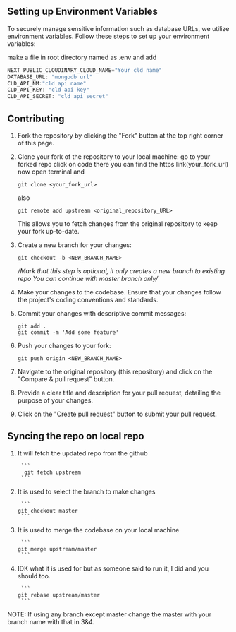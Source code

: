 ## Setting up Environment Variables

To securely manage sensitive information such as database URLs, we utilize environment variables. Follow these steps to set up your environment variables:

make a file in root directory named as .env and add 

```javascript
NEXT_PUBLIC_CLOUDINARY_CLOUD_NAME="Your cld name"
DATABASE_URL: "mongodb url"
CLD_API_NM:"cld api name"
CLD_API_KEY: "cld api key"
CLD_API_SECRET: "cld api secret"
```

## Contributing



1. Fork the repository by clicking the "Fork" button at the top right corner of this page.

2. Clone your fork of the repository to your local machine:
    go to your forked repo click on code there you can find the https link(your_fork_url)
    now open terminal and  

    ```
    git clone <your_fork_url>
    ```
    also 
    ```
    git remote add upstream <original_repository_URL>
    ```
    This allows you to fetch changes from the original repository to keep your fork up-to-date.


3. Create a new branch for your changes:
    ```
    git checkout -b <NEW_BRANCH_NAME>
    ```
    */Mark that this step is optional, it only creates a new branch to existing repo
        You can continue with master branch only/* 

4. Make your changes to the codebase. Ensure that your changes follow the project's coding conventions and standards.

5. Commit your changes with descriptive commit messages:
    ```
    git add .
    git commit -m 'Add some feature'
    ```

6. Push your changes to your fork:
    ```
    git push origin <NEW_BRANCH_NAME>
    ```

7. Navigate to the original repository (this repository) and click on the "Compare & pull request" button.

8. Provide a clear title and description for your pull request, detailing the purpose of your changes.

9. Click on the "Create pull request" button to submit your pull request.



## Syncing the repo on local repo

1.  It will fetch the updated repo from the github

         ```
          git fetch upstream
         ```


3.  It is used to select the branch to make changes

         ```
        git checkout master
         ```


5.  It is used to merge the codebase on your local machine

         ```
        git merge upstream/master
         ```

7.  IDK what it is used for but as someone said to run it, I did and you should too.        

         ```
        git rebase upstream/master
         ```

NOTE: If using any branch except master change the master with your branch name with that in 3&4.


